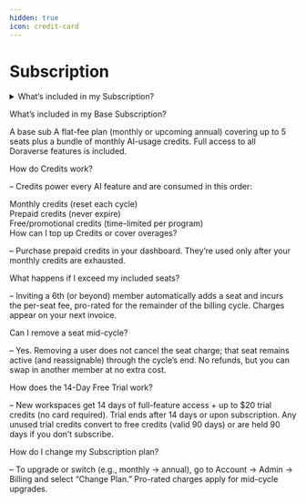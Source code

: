 ```yaml
---
hidden: true
icon: credit-card
---
```


# Subscription

<details>

<summary>What’s included in my Subscription?</summary>



</details>

What’s included in my Base Subscription?

A base sub A flat-fee plan (monthly or upcoming annual) covering up to 5 seats plus a bundle of monthly AI-usage credits. Full access to all Doraverse features is included.

How do Credits work?

– Credits power every AI feature and are consumed in this order:

Monthly credits (reset each cycle)\
Prepaid credits (never expire)\
Free/promotional credits (time-limited per program)\
How can I top up Credits or cover overages?

– Purchase prepaid credits in your dashboard. They’re used only after your monthly credits are exhausted.

What happens if I exceed my included seats?

– Inviting a 6th (or beyond) member automatically adds a seat and incurs the per-seat fee, pro-rated for the remainder of the billing cycle. Charges appear on your next invoice.

Can I remove a seat mid-cycle?

– Yes. Removing a user does not cancel the seat charge; that seat remains active (and reassignable) through the cycle’s end. No refunds, but you can swap in another member at no extra cost.

How does the 14-Day Free Trial work?

– New workspaces get 14 days of full-feature access + up to $20 trial credits (no card required). Trial ends after 14 days or upon subscription. Any unused trial credits convert to free credits (valid 90 days) or are held 90 days if you don’t subscribe.

How do I change my Subscription plan?

– To upgrade or switch (e.g., monthly → annual), go to Account → Admin → Billing and select “Change Plan.” Pro-rated charges apply for mid-cycle upgrades.
